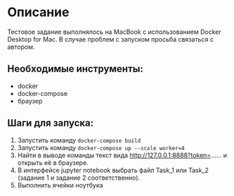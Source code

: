 
# Описание

Тестовое задание выполнялось на MacBook с использованием Docker Desktop for Mac. В случае проблем с запуском просьба связаться с автором.

## Необходимые инструменты:  

 - docker  
 - docker-compose
 - браузер

## Шаги для запуска:  
1. Запустить команду `docker-compose build`
2. Запустить команду `docker-compose up --scale worker=4`
3. Найти в выводе команды текст вида http://127.0.0.1:8888?token=...... и открыть её в браузере.
4. В интерфейсе jupyter notebook выбрать файл Task_1 или  Task_2 (задание 1 и задание 2 соответственно).
5. Выполнить ячейки ноутбука